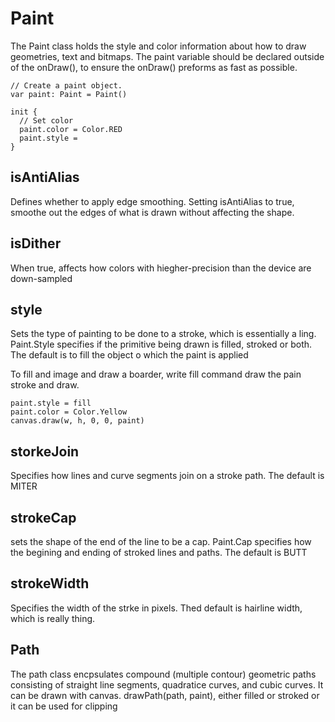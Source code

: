  # Paint

The Paint class holds the style and color information about how to draw geometries, text and bitmaps. The paint variable should be declared outside of the onDraw(), to ensure the onDraw() preforms as fast as possible. 

```
// Create a paint object. 
var paint: Paint = Paint()

init {
  // Set color
  paint.color = Color.RED
  paint.style = 
}

```
 
 ## isAntiAlias
 Defines whether to apply edge smoothing. Setting isAntiAlias to true, smoothe out the edges of what is drawn without affecting the shape.
 
 ## isDither
 When true, affects how colors with hiegher-precision than the device are down-sampled
 
 
 ## style
 Sets the type of painting to be done to a stroke, which is essentially a ling. Paint.Style specifies if the primitive being drawn is filled, stroked or both. The default is to fill the object o which the paint is applied
 
 To fill and image and draw a boarder, write fill command draw the pain stroke and draw.
 ```
 paint.style = fill
 paint.color = Color.Yellow
 canvas.draw(w, h, 0, 0, paint)
 ```
 
 ## storkeJoin
 Specifies how lines and curve segments join on a stroke path. The default is MITER
 
 ## strokeCap
 sets the shape of the end of the line to be a cap. Paint.Cap specifies how the begining and ending of stroked lines and paths. The default is BUTT
 
 ## strokeWidth
 Specifies the width of the strke in pixels. Thed default is hairline width, which is really thing. 
 
## Path
The path class encpsulates compound (multiple contour) geometric paths consisting of straight line segments, quadratice curves, and cubic curves. It can be drawn with canvas. drawPath(path, paint), either filled or stroked or it can be used for clipping
